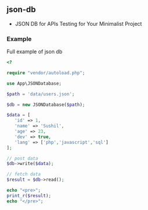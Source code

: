 ## json-db
- JSON DB for APIs Testing for Your Minimalist Project

### Example
Full example of json db
```php
<?

require "vendor/autoload.php";

use App\JSONDatabase;

$path = 'data/users.json';

$db = new JSONDatabase($path);

$data = [
   'id' => 1,
   'name' => 'Sushil',
   'age' => 23,
   'dev' => true,
   'lang' => ['php','javascript','sql']
];

// post data
$db->write($data);

// fetch data
$result = $db->read();

echo "<pre>";
print_r($result);
echo "</pre>";

```

